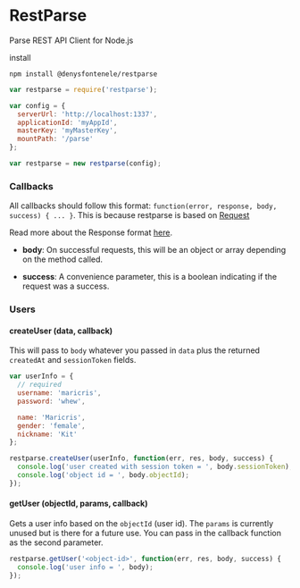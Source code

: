 # RestParse
Parse REST API Client for Node.js

install 
```
npm install @denysfontenele/restparse
```
```js
var restparse = require('restparse');

var config = {
  serverUrl: 'http://localhost:1337',
  applicationId: 'myAppId',
  masterKey: 'myMasterKey', 
  mountPath: '/parse'
};

var restparse = new restparse(config);
```

### Callbacks

All callbacks should follow this format: `function(error, response, body, success) { ... }`. This is because restparse is based on [Request](https://github.com/mikeal/request)

 Read more about the Response format [here](https://parse.com/docs/rest#general-responses).

 * __body__: On successful requests, this will be an object or array depending on the method called.

 * __success__: A convenience parameter, this is a boolean indicating if the request was a success.

### Users

#### createUser (data, callback)

This will pass to `body` whatever you passed in `data` plus the returned `createdAt` and `sessionToken` fields.

```js
var userInfo = {
  // required
  username: 'maricris',
  password: 'whew',

  name: 'Maricris',
  gender: 'female',
  nickname: 'Kit'
};

restparse.createUser(userInfo, function(err, res, body, success) {
  console.log('user created with session token = ', body.sessionToken);
  console.log('object id = ', body.objectId);
});
```
#### getUser (objectId, params, callback)

Gets a user info based on the `objectId` (user id). The `params` is currently unused but is there for a
future use. You can pass in the callback function as the second parameter.

```js
restparse.getUser('<object-id>', function(err, res, body, success) {
  console.log('user info = ', body);
});
```

